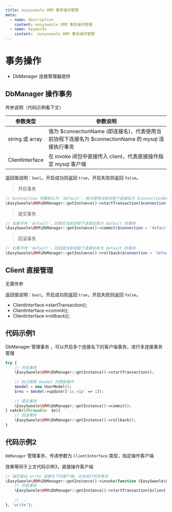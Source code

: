 ```yaml
---
title: easyswoole ORM 事务操作管理
meta:
  - name: description
    content: easyswoole ORM 事务操作管理
  - name: keywords
    content:  easyswoole ORM 事务操作管理
---
```


# 事务操作

- DbManager 连接管理器提供

## DbManager 操作事务

传参说明（代码示例看下文）

| 参数类型        |  参数说明                                                     |
| --------------- | ------------------------------------------------------------ |
| string 或 array | 值为 $connectionName (即连接名)，代表使用当前协程下连接名为 $connectionName 的 mysql 连接执行事务 |
| ClientInterface | 在 invoke 闭包中直接传入 client，代表直接操作指定 mysql 客户端 |


返回值说明：`bool`。开启成功则返回 `true`，开启失败则返回 `false`。


> 开启事务

```php
// $connection 参数默认为 'default'，表示使用当前协程下连接名为 $connectionName 的 mysql 连接开启事务
\EasySwoole\ORM\DbManager::getInstance()->startTransaction($connection = 'default');
```

> 提交事务

```php
// 如果不传 'default'，则提交当前协程下连接名称为 default 的事务
\EasySwoole\ORM\DbManager::getInstance()->commit($connection = 'default');
```

> 回滚事务

```php
// 如果不传 'default'，则回滚当前协程下连接名称为 default 的事务
\EasySwoole\ORM\DbManager::getInstance()->rollback($connection = 'default');
```

## Client 直接管理

无需传参

返回值说明：`bool`。开启成功则返回 `true`，开启失败则返回 `false`。

- ClientInterface->startTransaction();
- ClientInterface->commit();
- ClientInterface->rollback();


## 代码示例1

DbManager 管理事务 ，可以开启多个连接名下的客户端事务，进行多连接事务管理

```php
try {
    // 开启事务
    \EasySwoole\ORM\DbManager::getInstance()->startTransaction();
    
    // 执行更新 $model 的更新操作
    $model = new UserModel();
    $res = $model->update(['is_vip' => 1]);
    
    // 提交事务
    \EasySwoole\ORM\DbManager::getInstance()->commit();
} catch(\Throwable  $e){
    // 回滚事务
    \EasySwoole\ORM\DbManager::getInstance()->rollback();
}
```

## 代码示例2

`DbManager` 管理事务，传递参数为 `ClientInterface` 类型，指定操作客户端

效果等同于上文代码示例3，直接操作客户端

```php
// 指定取出 write 连接名下的客户端，并且执行开启事务
\EasySwoole\ORM\DbManager::getInstance()->invoke(function (EasySwoole\ORM\Db\ClientInterface $client){
    // 开启事务
    \EasySwoole\ORM\DbManager::getInstance()->startTransaction($client);
    
    // ...
}, 'write');
```